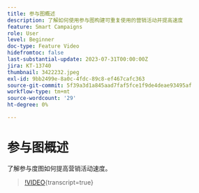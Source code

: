 ```yaml
---
title: 参与图概述
description: 了解如何使用参与图构建可重复使用的营销活动并提高速度
feature: Smart Campaigns
role: User
level: Beginner
doc-type: Feature Video
hidefromtoc: false
last-substantial-update: 2023-07-31T00:00:00Z
jira: KT-13740
thumbnail: 3422232.jpeg
exl-id: 9bb2499e-8a0c-4fdc-89c8-ef467cafc363
source-git-commit: 5f39a3d1a845aad7faf5fce1f9de4deae93495af
workflow-type: tm+mt
source-wordcount: '29'
ht-degree: 0%

---
```


# 参与图概述

了解参与度图如何提高营销活动速度。

>[!VIDEO](https://video.tv.adobe.com/v/3423302/?learn=on&captions=chi_hans){transcript=true}
